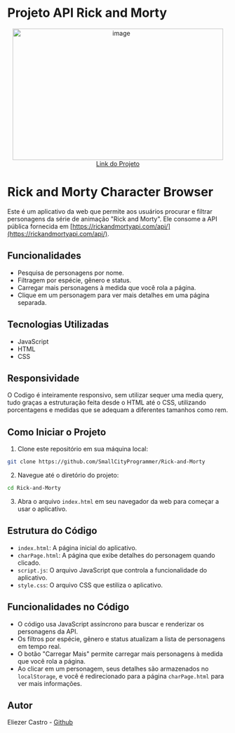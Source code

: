 # Projeto API Rick and Morty
<p align="center">
<img src="https://i.imgur.com/2RQPs8z.png" alt="image" width="480" height="300">
  <br>
  <a href="https://rick-and-morty-ten-indol.vercel.app/index.html">Link do Projeto</a>
</p>

# Rick and Morty Character Browser

Este é um aplicativo da web que permite aos usuários procurar e filtrar personagens da série de animação "Rick and Morty". Ele consome a API pública fornecida em [https://rickandmortyapi.com/api/](https://rickandmortyapi.com/api/).

## Funcionalidades

- Pesquisa de personagens por nome.
- Filtragem por espécie, gênero e status.
- Carregar mais personagens à medida que você rola a página.
- Clique em um personagem para ver mais detalhes em uma página separada.

## Tecnologias Utilizadas

- JavaScript
- HTML
- CSS

## Responsividade
O Codigo é inteiramente responsivo, sem utilizar sequer uma media query, tudo graças a estruturação feita desde o HTML até o CSS, utilizando porcentagens e medidas que se adequam a diferentes tamanhos como rem.

## Como Iniciar o Projeto
1. Clone este repositório em sua máquina local:

```bash
git clone https://github.com/SmallCityProgrammer/Rick-and-Morty
```

2. Navegue até o diretório do projeto:

```bash
cd Rick-and-Morty
```

3. Abra o arquivo `index.html` em seu navegador da web para começar a usar o aplicativo.

## Estrutura do Código

- `index.html`: A página inicial do aplicativo.
- `charPage.html`: A página que exibe detalhes do personagem quando clicado.
- `script.js`: O arquivo JavaScript que controla a funcionalidade do aplicativo.
- `style.css`: O arquivo CSS que estiliza o aplicativo.

## Funcionalidades no Código

- O código usa JavaScript assíncrono para buscar e renderizar os personagens da API.
- Os filtros por espécie, gênero e status atualizam a lista de personagens em tempo real.
- O botão "Carregar Mais" permite carregar mais personagens à medida que você rola a página.
- Ao clicar em um personagem, seus detalhes são armazenados no `localStorage`, e você é redirecionado para a página `charPage.html` para ver mais informações.

## Autor

Eliezer Castro - [Github](https://github.com/SmallCityProgrammer)
